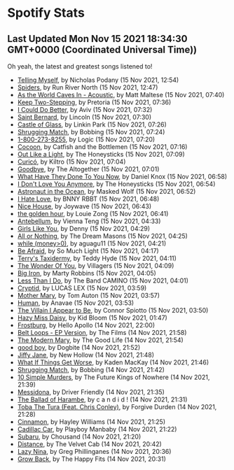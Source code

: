 
# Spotify Stats
## Last Updated Mon Nov 15 2021 18:34:30 GMT+0000 (Coordinated Universal Time))

Oh yeah, the latest and greatest songs listened to!

- [Telling Myself](https://www.last.fm/music/Nicholas+Podany/_/Telling+Myself), by Nicholas Podany (15 Nov 2021, 12:54)
- [Spiders](https://www.last.fm/music/Run+River+North/_/Spiders), by Run River North (15 Nov 2021, 12:47)
- [As the World Caves In - Acoustic](https://www.last.fm/music/Matt+Maltese/_/As+the+World+Caves+In+-+Acoustic), by Matt Maltese (15 Nov 2021, 07:40)
- [Keep Two-Stepping](https://www.last.fm/music/Pretoria/_/Keep+Two-Stepping), by Pretoria (15 Nov 2021, 07:36)
- [I Could Do Better](https://www.last.fm/music/Aviv/_/I+Could+Do+Better), by Aviv (15 Nov 2021, 07:32)
- [Saint Bernard](https://www.last.fm/music/Lincoln/_/Saint+Bernard), by Lincoln (15 Nov 2021, 07:30)
- [Castle of Glass](https://www.last.fm/music/Linkin+Park/_/Castle+of+Glass), by Linkin Park (15 Nov 2021, 07:26)
- [Shrugging Match](https://www.last.fm/music/Bobbing/_/Shrugging+Match), by Bobbing (15 Nov 2021, 07:24)
- [1-800-273-8255](https://www.last.fm/music/Logic/_/1-800-273-8255), by Logic (15 Nov 2021, 07:20)
- [Cocoon](https://www.last.fm/music/Catfish+and+the+Bottlemen/_/Cocoon), by Catfish and the Bottlemen (15 Nov 2021, 07:16)
- [Out Like a Light](https://www.last.fm/music/The+Honeysticks/_/Out+Like+a+Light), by The Honeysticks (15 Nov 2021, 07:09)
- [Curicó](https://www.last.fm/music/Kiltro/_/Curic%C3%B3), by Kiltro (15 Nov 2021, 07:04)
- [Goodbye](https://www.last.fm/music/The+Altogether/_/Goodbye), by The Altogether (15 Nov 2021, 07:01)
- [What Have They Done To You Now](https://www.last.fm/music/Daniel+Knox/_/What+Have+They+Done+To+You+Now), by Daniel Knox (15 Nov 2021, 06:58)
- [I Don't Love You Anymore](https://www.last.fm/music/The+Honeysticks/_/I+Don%27t+Love+You+Anymore), by The Honeysticks (15 Nov 2021, 06:54)
- [Astronaut in the Ocean](https://www.last.fm/music/Masked+Wolf/_/Astronaut+in+the+Ocean), by Masked Wolf (15 Nov 2021, 06:52)
- [I Hate Love](https://www.last.fm/music/BNNY+RBBT/_/I+Hate+Love), by BNNY RBBT (15 Nov 2021, 06:48)
- [Nice House](https://www.last.fm/music/Joywave/_/Nice+House), by Joywave (15 Nov 2021, 06:43)
- [the golden hour](https://www.last.fm/music/Louie+Zong/_/the+golden+hour), by Louie Zong (15 Nov 2021, 06:41)
- [Antebellum](https://www.last.fm/music/Vienna+Teng/_/Antebellum), by Vienna Teng (15 Nov 2021, 04:33)
- [Girls Like You](https://www.last.fm/music/Denny/_/Girls+Like+You), by Denny (15 Nov 2021, 04:29)
- [All or Nothing](https://www.last.fm/music/The+Dream+Masons/_/All+or+Nothing), by The Dream Masons (15 Nov 2021, 04:25)
- [while (money>0)](https://www.last.fm/music/aguagu11/_/while+(money%3E0)), by aguagu11 (15 Nov 2021, 04:21)
- [Be Afraid](https://www.last.fm/music/So+Much+Light/_/Be+Afraid), by So Much Light (15 Nov 2021, 04:17)
- [Terry's Taxidermy](https://www.last.fm/music/Teddy+Hyde/_/Terry%27s+Taxidermy), by Teddy Hyde (15 Nov 2021, 04:11)
- [The Wonder Of You](https://www.last.fm/music/Villagers/_/The+Wonder+Of+You), by Villagers (15 Nov 2021, 04:09)
- [Big Iron](https://www.last.fm/music/Marty+Robbins/_/Big+Iron), by Marty Robbins (15 Nov 2021, 04:05)
- [Less Than I Do](https://www.last.fm/music/The+Band+CAMINO/_/Less+Than+I+Do), by The Band CAMINO (15 Nov 2021, 04:01)
- [Cryptid](https://www.last.fm/music/LUCAS+LEX/_/Cryptid), by LUCAS LEX (15 Nov 2021, 03:59)
- [Mother Mary](https://www.last.fm/music/Tom+Auton/_/Mother+Mary), by Tom Auton (15 Nov 2021, 03:57)
- [Human](https://www.last.fm/music/Anavae/_/Human), by Anavae (15 Nov 2021, 03:53)
- [The Villain I Appear to Be](https://www.last.fm/music/Connor+Spiotto/_/The+Villain+I+Appear+to+Be), by Connor Spiotto (15 Nov 2021, 03:50)
- [Hazy Miss Daisy](https://www.last.fm/music/Kid+Bloom/_/Hazy+Miss+Daisy), by Kid Bloom (15 Nov 2021, 01:47)
- [Frostburg](https://www.last.fm/music/Hello+Apollo/_/Frostburg), by Hello Apollo (14 Nov 2021, 22:00)
- [Belt Loops - EP Version](https://www.last.fm/music/The+Films/_/Belt+Loops+-+EP+Version), by The Films (14 Nov 2021, 21:58)
- [The Modern Mary](https://www.last.fm/music/The+Good+Life/_/The+Modern+Mary), by The Good Life (14 Nov 2021, 21:54)
- [good boy](https://www.last.fm/music/Dogbite/_/good+boy), by Dogbite (14 Nov 2021, 21:52)
- [Jiffy Jane](https://www.last.fm/music/New+Hollow/_/Jiffy+Jane), by New Hollow (14 Nov 2021, 21:48)
- [What If Things Get Worse](https://www.last.fm/music/Kaden+MacKay/_/What+If+Things+Get+Worse), by Kaden MacKay (14 Nov 2021, 21:46)
- [Shrugging Match](https://www.last.fm/music/Bobbing/_/Shrugging+Match), by Bobbing (14 Nov 2021, 21:42)
- [10 Simple Murders](https://www.last.fm/music/The+Future+Kings+of+Nowhere/_/10+Simple+Murders), by The Future Kings of Nowhere (14 Nov 2021, 21:39)
- [Messidona](https://www.last.fm/music/Driver+Friendly/_/Messidona), by Driver Friendly (14 Nov 2021, 21:35)
- [The Ballad of Harambe](https://www.last.fm/music/c+a+n+d+i+d+!/_/The+Ballad+of+Harambe), by c a n d i d ! (14 Nov 2021, 21:31)
- [Toba The Tura (Feat. Chris Conley)](https://www.last.fm/music/Forgive+Durden/_/Toba+The+Tura+(Feat.+Chris+Conley)), by Forgive Durden (14 Nov 2021, 21:28)
- [Cinnamon](https://www.last.fm/music/Hayley+Williams/_/Cinnamon), by Hayley Williams (14 Nov 2021, 21:25)
- [Cadillac Car](https://www.last.fm/music/Playboy+Manbaby/_/Cadillac+Car), by Playboy Manbaby (14 Nov 2021, 21:22)
- [Subaru](https://www.last.fm/music/Chousand/_/Subaru), by Chousand (14 Nov 2021, 21:20)
- [Distance](https://www.last.fm/music/The+Velvet+Cab/_/Distance), by The Velvet Cab (14 Nov 2021, 20:42)
- [Lazy Nina](https://www.last.fm/music/Greg+Phillinganes/_/Lazy+Nina), by Greg Phillinganes (14 Nov 2021, 20:36)
- [Grow Back](https://www.last.fm/music/The+Happy+Fits/_/Grow+Back), by The Happy Fits (14 Nov 2021, 20:31)
